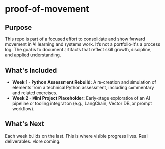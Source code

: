 # proof-of-movement

## Purpose
This repo is part of a focused effort to consolidate and show forward movement in AI learning and systems work. It's not a portfolio-it's a process log. The goal is to document artifacts that reflect skill growth, discipline, and applied understanding.

## What's Included
- **Week 1 - Python Assessment Rebuild:** A re-creation and simulation of elements from a technical Python assessment, including commentary and related exercises.
- **Week 2 - Mini Project Placeholder:** Early-stage exploration of an AI pipeline or tooling integration (e.g., LangChain, Vector DB, or prompt workflow).

## What's Next
Each week builds on the last. This is where visible progress lives. Real deliverables. More coming.
